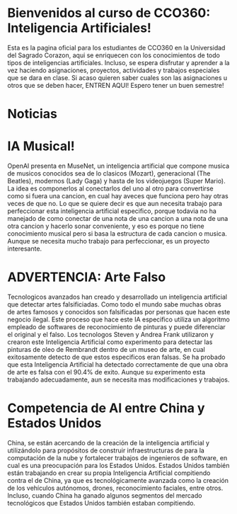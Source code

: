 <h1>Bienvenidos al curso de CCO360: Inteligencia Artificiales!</h1>
Esta es la pagina oficial para los estudiantes de CCO360 en la Universidad del Sagrado Corazon, aqui se enriquecen con los conocimientos de todo tipos de inteligencias artificiales. Incluso, se espera disfrutar y aprender a la vez haciendo asignaciones, proyectos, actividades y trabajos especiales que se dara en clase. Si acaso quieren saber cuales son las asignaciones u otros que se deben hacer, ENTREN AQUI! Espero tener un buen semestre!

<h1>Noticias</h1>
<h1>IA Musical!</h1>
OpenAI presenta en MuseNet, un inteligencia artificial que compone musica de musicos conocidos sea de lo clasicos (Mozart), generacional (The Beatles), modernos (Lady Gaga) y hasta de los videojuegos (Super Mario). La idea es componerlos al conectarlos del uno al otro para convertirse como si fuera una cancion, en cual hay aveces que funciona pero hay otras veces de que no. Lo que se quiere decir es que aun necesita trabajo para perfeccionar esta inteligencia artificial especifico, porque todavia no ha manejado de como conectar de una nota de una cancion a una nota de una otra cancion y hacerlo sonar conveniente, y eso es porque no tiene conocimiento musical pero si basa la estructura de cada cancion o musica. Aunque se necesita mucho trabajo para perfeccionar, es un proyecto interesante. 

<h1>ADVERTENCIA: Arte Falso</h1>
Tecnologicos avanzados han creado y desarrollado un inteligencia artificial que detectar artes falsificiadas. Como todo el mundo sabe muchas obras de artes famosos y conocidos son falsificadas por personas que hacen este negocio ilegal. Este proceso que hace este IA especifico utiliza un algoritmo empleado de softwares de reconocimiento de pinturas y puede diferenciar el original y el falso. 
Los tecnologos Steven y Andrea Frank utilizaron y crearon este Inteligencia Artificial como experimento para detectar las pinturas de oleo de Rembrandt dentro de un museo de arte, en cual exitosamente detecto de que estos especificos eran falsas. Se ha probado que esta Inteligencia Artificial ha detectado correctamente de que una obra de arte es falsa con el 90.4% de exito. Aunque su experimento esta trabajando adecuadamente, aun se necesita mas modificaciones y trabajos.

<h1>Competencia de AI entre China y Estados Unidos</h1>
China, se están acercando de la creación de la inteligencia artificial y utilizándolo para propósitos de construir infraestructuras de para la computación de la nube y fortalecer trabajos de ingenieros de software, en cual es una preocupación para los Estados Unidos. 
Estados Unidos también están trabajando en crear su propia Inteligencia Artificial compitiendo contra el de China, ya que es tecnológicamente avanzada como la creación de los vehículos autónomos, drones, reconocimiento faciales, entre otros. Incluso, cuando China ha ganado algunos segmentos del mercado tecnológicos que Estados Unidos también estaban compitiendo. 

